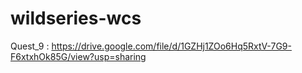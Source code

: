 # wildseries-wcs

Quest_9 : https://drive.google.com/file/d/1GZHj1ZOo6Hq5RxtV-7G9-F6xtxhOk85G/view?usp=sharing
